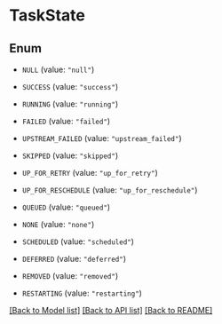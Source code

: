 <!--
 Licensed to the Apache Software Foundation (ASF) under one
 or more contributor license agreements.  See the NOTICE file
 distributed with this work for additional information
 regarding copyright ownership.  The ASF licenses this file
 to you under the Apache License, Version 2.0 (the
 "License"); you may not use this file except in compliance
 with the License.  You may obtain a copy of the License at

   http://www.apache.org/licenses/LICENSE-2.0

 Unless required by applicable law or agreed to in writing,
 software distributed under the License is distributed on an
 "AS IS" BASIS, WITHOUT WARRANTIES OR CONDITIONS OF ANY
 KIND, either express or implied.  See the License for the
 specific language governing permissions and limitations
 under the License.
 -->

# TaskState

## Enum


* `NULL` (value: `"null"`)

* `SUCCESS` (value: `"success"`)

* `RUNNING` (value: `"running"`)

* `FAILED` (value: `"failed"`)

* `UPSTREAM_FAILED` (value: `"upstream_failed"`)

* `SKIPPED` (value: `"skipped"`)

* `UP_FOR_RETRY` (value: `"up_for_retry"`)

* `UP_FOR_RESCHEDULE` (value: `"up_for_reschedule"`)

* `QUEUED` (value: `"queued"`)

* `NONE` (value: `"none"`)

* `SCHEDULED` (value: `"scheduled"`)

* `DEFERRED` (value: `"deferred"`)

* `REMOVED` (value: `"removed"`)

* `RESTARTING` (value: `"restarting"`)


[[Back to Model list]](../README.md#documentation-for-models) [[Back to API list]](../README.md#documentation-for-api-endpoints) [[Back to README]](../README.md)



